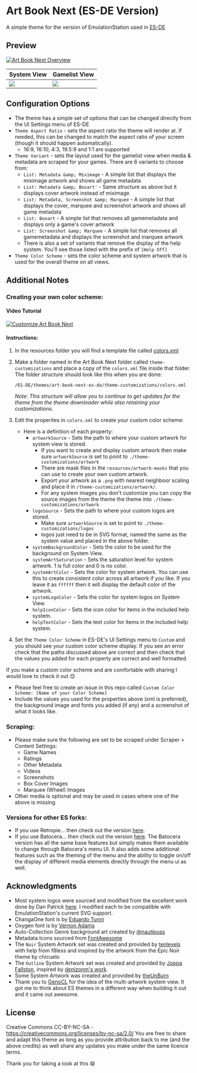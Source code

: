 # Art Book Next (ES-DE Version)
A simple theme for the version of EmulationStation used in [ES-DE](https://es-de.org/)

## **Preview**

[![Art Book Next Overview](https://github.com/user-attachments/assets/d9a46907-2be3-430f-a841-96a1050c0461)](https://www.youtube.com/watch?v=vFmecuEw2As)

| System View | Gamelist View |
|----|----|
| <img src="https://github.com/user-attachments/assets/f49037ad-1b86-430f-a8ab-e00d8afa08d9" /> | <img src="https://github.com/user-attachments/assets/5ebd03a0-163d-4ca8-8371-7cfd0aa8052b" /> |

## **Configuration Options**

- The theme has a simple set of options that can be changed directly from the UI Settings menu of ES-DE 
- `Theme Aspect Ratio` - sets the aspect ratio the theme will render at. If needed, this can be changed to match the aspect ratio of your screen (though it should happen automatically).
   - 16:9, 16:10, 4:3, 19.5:9 and 1:1 are supported
- `Theme Variant` - sets the layout used for the gamelist view when media & metadata are scraped for your games.  There are 6 variants to choose from:
   - `List: Metadata &amp; Miximage` - A simple list that displays the miximage artwork and shows all game metadata
   - `List: Metadata &amp; Boxart'` - Same structure as above but it displays cover artwork instead of miximage
   - `List: Metadata, Screenshot &amp; Marquee` - A simple list that displays the cover, marquee and screenshot artwork and shows all game metadata
   - `List: Boxart` - A simple list that removes all gamemetadata and displays only a game's cover artwork
   - `List: Screenshot &amp; Marquee` - A simple list that removes all gamemetadata and displays the screenshot and marquee artwork
   - There is also a set of variants that remove the display of the help system.  You'll see those listed with the prefix of `[Help Off]`
- `Theme Color Scheme` - sets the color scheme and system artwork that is used for the overall theme on all views.

## **Additional Notes**

### **Creating your own color scheme:**

#### Video Tutorial

[![Customize Art Book Next](https://github.com/user-attachments/assets/5664b1be-793f-48c1-9363-49b941acbe15)](https://www.youtube.com/watch?v=gZTTwSI8QIc)

#### Instructions:

1) In the resources folder you will find a template file called [colors.xml](https://github.com/anthonycaccese/art-book-next-es-de/blob/main/resources/colors.xml)

2) Make a folder named in the Art Book Next folder called `theme-customizations` and place a copy of the `colors.xml` file inside that folder.  The folder structure should look like this when you are done:
   ```
   /ES-DE/themes/art-book-next-es-de/theme-customizations/colors.xml
   ```
   *Note: This structure will allow you to continue to get updates for the theme from the theme downloader while also retaining your customizations.*

3) Edit the properites in `colors.xml` to create your custom color scheme:
   - Here is a definition of each property:
      - `artworkSource` - Sets the path to where your custom artwork for system view is stored.  
         - If you want to create and display custom artwork then make sure `artworkSource` is set to point to `./theme-customizations/artwork`
         - There are mask files in the `resources/artwork-masks` that you can use to create your own custom artwork.
         - Export your artwork as a `.png` with nearest neighboor scaling and place it in `/theme-customizations/artwork/`.
         - For any system images you don't customize you can copy the source images from the theme the theme into `./theme-customizations/artwork`
      - `logoSource` - Sets the path to where your custom logos are stored.  
         - Make sure `artworkSource` is set to point to `./theme-customizations/logos`
         - logos just need to be in SVG format, named the same as the system value and placed in the above folder.
      - `systemBackgroundColor` - Sets the color to be used for the background on System View. 
      - `systemArtSaturation` - Sets the saturation level for system artwork.  1 is full color and 0 is no color.
      - `systemArtColor` - Sets the color for system artwork.  You can use this to create consistent color across all artwork if you like.  If you leave it as `ffffff` then it will display the default color of the artwork.
      - `systemLogoColor` - Sets the color for system logos on System View.
      - `helpIconColor` - Sets the icon color for items in the included help system.
      - `helpTextColor` - Sets the text color for items in the included help system.
    
4) Set the `Theme Color Scheme` in ES-DE's UI Settings menu to `Custom` and you should see your custom color scheme display.  If you see an error check that the paths discussed above are correct and then check that the values you added for each property are correct and well formatted.

If you make a custom color scheme and are comfortable with sharing I would love to check it out 😊
- Please feel free to create an issue in this repo called `Custom Color Scheme: [Name of your Color Scheme]`
- Include the values you used for the properties above (xml is preferred), the background image and fonts you added (if any) and a screenshot of what it looks like.

### Scraping:
* Please make sure the following are set to be scraped under Scraper > Content Settings:
   * Game Names
   * Ratings
   * Other Metadata
   * Videos
   * Screenshots
   * Box Cover Images
   * Marquee (Wheel) Images
* Other media is optional and may be used in cases where one of the above is missing

### Versions for other ES forks:
* If you use Retropie... then check out the version [here](https://github.com/anthonycaccese/art-book-next-retropie).
* If you use Batocera... then check out the version [here](https://github.com/anthonycaccese/art-book-next-es).  The Batocera version has all the same base features but simply makes them available to change through Batocera's menu UI.  It also adds some additional features such as the theming of the menu and the ability to toggle on/off the display of different media elements directly through the menu ui as well.

## **Acknowledgments**
* Most system logos were sourced and modified from the excellent work done by Dan Patrick [here](https://archive.org/details/console-logos-professionally-redrawn-plus-official-versions).  I modified each to be compatible with EmulationStation's current SVG support.
* ChangaOne font is by [Eduardo Tunni](https://www.fontsquirrel.com/fonts/changa)
* Oxygen font is by [Vernon Adams](https://www.fontsquirrel.com/fonts/oxygen)
* Auto-Collection Genre background art created by [@nautipuss](https://github.com/nautipuss)
* Metadata Icons sourced from [FontAwesome](https://fontawesome.com/search?o=r&m=free)
* The `Noir` System Artwork set was created and provided by [tenlevels](https://www.reddit.com/user/tenlevels/) with help from f8less and inspired by the artwork from the Epic Noir theme by chicuelo
* The `Outline` System Artwork set was created and provided by [Joppa Fallston](https://github.com/joppa-fallston), inspired by [denizonm's work](https://github.com/denizonm/Custom-Artbook-Next-Image-Replacements).
* Some System Artwork was created and provided by [theUnBurn](https://github.com/theUnBurn)
* Thank you to [GenoCL](https://genocl.carrd.co/) for the idea of the multi-artwork system view.  It got me to think about ES themes in a different way when building it out and it came out awesome.

## **License**
Creative Commons CC-BY-NC-SA - https://creativecommons.org/licenses/by-nc-sa/2.0/
You are free to share and adapt this theme as long as you provide attribution back to me (and the above credits) as well share any updates you make under the same licence terms.

Thank you for taking a look at this 😄
